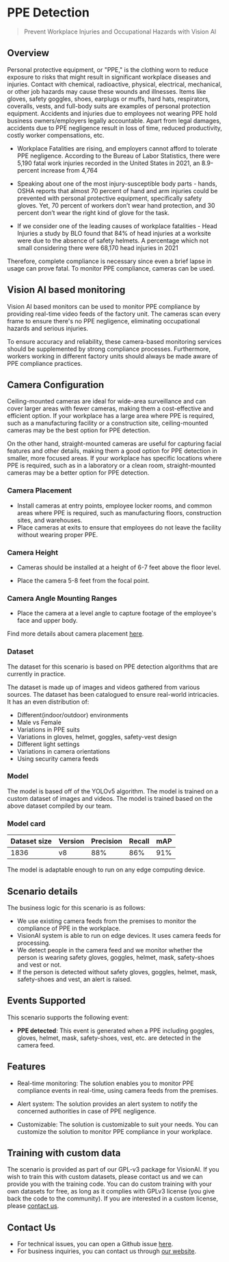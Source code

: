 # **PPE Detection**

> Prevent Workplace Injuries and Occupational Hazards with Vision AI


## Overview

Personal protective equipment, or "PPE," is the clothing worn to reduce exposure to risks that might result in significant workplace diseases and injuries. Contact with chemical, radioactive, physical, electrical, mechanical, or other job hazards may cause these wounds and illnesses. Items like gloves, safety goggles, shoes, earplugs or muffs, hard hats, respirators, coveralls, vests, and full-body suits are examples of personal protection equipment. Accidents and injuries due to employees not wearing PPE hold business owners/employers legally accountable. Apart from legal damages, accidents due to PPE negligence result in loss of time, reduced productivity, costly worker compensations, etc.

- Workplace Fatalities are rising, and employers cannot afford to tolerate PPE negligence. According to the Bureau of Labor Statistics, there were 5,190 fatal work injuries recorded in the United States in 2021, an 8.9-percent increase from 4,764

- Speaking about one of the most injury-susceptible body parts - hands, OSHA reports that almost 70 percent of hand and arm injuries could be prevented with personal protective equipment, specifically safety gloves. Yet, 70 percent of workers don’t wear hand protection, and 30 percent don’t wear the right kind of glove for the task.

- If we consider one of the leading causes of workplace fatalities - Head Injuries a study by BLO found that 84% of head injuries at a worksite were due to the absence of safety helmets. A percentage which not small considering there were 68,170 head injuries in 2021

Therefore, complete compliance is necessary since even a brief lapse in usage can prove fatal. To monitor PPE compliance, cameras can be used.

## Vision AI based monitoring

Vision AI based monitors can be used to monitor PPE compliance by providing real-time video feeds of the factory unit. The cameras scan every frame to ensure there's no PPE negligence, eliminating occupational hazards and serious injuries.

To ensure accuracy and reliability, these camera-based monitoring services should be supplemented by strong compliance processes. Furthermore, workers working in different factory units should always be made aware of PPE compliance practices.


## Camera Configuration

Ceiling-mounted cameras are ideal for wide-area surveillance and can cover larger areas with fewer cameras, making them a cost-effective and efficient option. If your workplace has a large area where PPE is required, such as a manufacturing facility or a construction site, ceiling-mounted cameras may be the best option for PPE detection.

On the other hand, straight-mounted cameras are useful for capturing facial features and other details, making them a good option for PPE detection in smaller, more focused areas. If your workplace has specific locations where PPE is required, such as in a laboratory or a clean room, straight-mounted cameras may be a better option for PPE detection.

### Camera Placement

- Install cameras at entry points, employee locker rooms, and common areas where PPE is required, such as manufacturing floors, construction sites, and warehouses.
- Place cameras at exits to ensure that employees do not leave the facility without wearing proper PPE.


### Camera Height

- Cameras should be installed at a height of 6-7 feet above the floor level.

- Place the camera 5-8 feet from the focal point.

### Camera Angle Mounting Ranges

- Place the camera at a level angle to capture footage of the employee's face and upper body.

Find more details about camera placement [here](../overview/cameras.md).

### Dataset

The dataset for this scenario is based on PPE detection algorithms that are currently in practice.

The dataset is made up of images and videos gathered from various sources. The dataset has been catalogued to ensure real-world intricacies. It has an even distribution of:

- Different(indoor/outdoor) environments
- Male vs Female
- Variations in PPE suits
- Variations in gloves, helmet, goggles, safety-vest design
- Different light settings
- Variations in camera orientations
- Using security camera feeds


### Model

The model is based off of the YOLOv5 algorithm. The model is trained on a custom dataset of images and videos. The model is trained based on the above dataset compiled by our team.

### Model card

<div class="table">
    <table class="fl-table">
        <thead>
        <tr><th>Dataset size</th>
            <th>Version</th>
            <th>Precision</th>
            <th>Recall</th>
            <th> mAP  </th>  
        </thead>
        <tbody>
        <tr>
            <td>1836</td>
            <td>v8</td>
            <td>88% </td>
            <td>86% </td>
            <td>91% </td>
        </tr>
        </tbody>
    </table>
</div>

The model is adaptable enough to run on any edge computing device.

## Scenario details

The business logic for this scenario is as follows:

- We use existing camera feeds from the premises to monitor the compliance of PPE in the workplace.
- VisionAI system is able to run on edge devices. It uses camera feeds for processing.
- We detect people in the camera feed and we monitor whether the person is wearing safety gloves, goggles, helmet, mask, safety-shoes and vest or not.
- If the person is detected without safety gloves, goggles, helmet, mask, safety-shoes and vest, an alert is raised.

## Events Supported

This scenario supports the following event:

- **PPE detected**: This event is generated when a PPE including goggles, gloves, helmet, mask, safety-shoes, vest, etc. are detected in the camera feed.

## Features

- Real-time monitoring: The solution enables you to monitor PPE compliance events in real-time, using camera feeds from the premises.

- Alert system: The solution provides an alert system to notify the concerned authorities in case of PPE negligence.

- Customizable: The solution is customizable to suit your needs. You can customize the solution to monitor PPE compliance in your workplace.



## Training with custom data

The scenario is provided as part of our GPL-v3 package for VisionAI. If you wish to train this with custom datasets, please contact us and we can provide you with the training code. You can do custom training with your own datasets for free, as long as it complies with GPLv3 license (you give back the code to the community). If you are interested in a custom license, please [contact us](../company/contact.md).

## Contact Us

- For technical issues, you can open a Github issue [here](https://github.com/visionify/visionai).
- For business inquiries, you can contact us through [our website](https://visionify.ai/contact).
